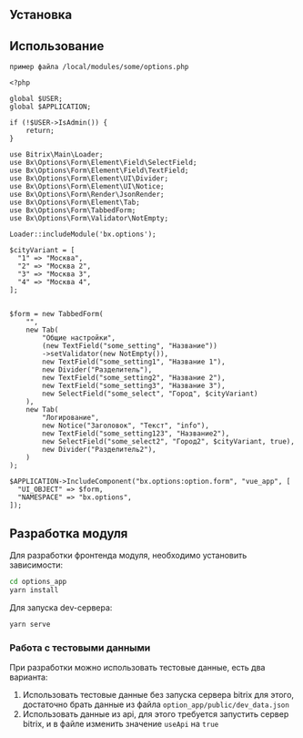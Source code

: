 
## Установка 

## Использование 

``
пример файла /local/modules/some/options.php
``
````
<?php

global $USER;
global $APPLICATION;

if (!$USER->IsAdmin()) {
    return;
}

use Bitrix\Main\Loader;
use Bx\Options\Form\Element\Field\SelectField;
use Bx\Options\Form\Element\Field\TextField;
use Bx\Options\Form\Element\UI\Divider;
use Bx\Options\Form\Element\UI\Notice;
use Bx\Options\Form\Render\JsonRender;
use Bx\Options\Form\Element\Tab;
use Bx\Options\Form\TabbedForm;
use Bx\Options\Form\Validator\NotEmpty;

Loader::includeModule('bx.options');

$cityVariant = [
  "1" => "Москва",
  "2" => "Москва 2",
  "3" => "Москва 3",
  "4" => "Москва 4",
];


$form = new TabbedForm(
    "",
    new Tab(
        "Общие настройки",
        (new TextField("some_setting", "Название"))
        ->setValidator(new NotEmpty()),
        new TextField("some_setting1", "Название 1"),
        new Divider("Разделитель"),
        new TextField("some_setting2", "Название 2"),
        new TextField("some_setting3", "Название 3"),
        new SelectField("some_select", "Город", $cityVariant)
    ),
    new Tab(
        "Логирование",
        new Notice("Заголовок", "Текст", "info"),
        new TextField("some_setting123", "Название2"),
        new SelectField("some_select2", "Город2", $cityVariant, true),
        new Divider("Разделитель2"),
    )
);

$APPLICATION->IncludeComponent("bx.options:option.form", "vue_app", [
  "UI_OBJECT" => $form,
  "NAMESPACE" => "bx.options",
]);

````


## Разработка модуля
Для разработки фронтенда модуля, необходимо установить зависимости:
```bash
cd options_app
yarn install
```
Для запуска dev-сервера:
```bash 
yarn serve
```

### Работа с тестовыми данными
При разработки можно использовать тестовые данные, есть два варианта:
1. Использовать тестовые данные без запуска сервера bitrix для этого, достаточно брать данные из файла `option_app/public/dev_data.json`
2. Использовать данные из api, для этого требуется запустить сервер bitrix, и в файле  изменить значение `useApi` на `true`

